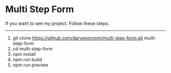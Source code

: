 # Multi Step Form

If you want to see my project.
Follow these steps.

---

1. git clone https://github.com/darvenommm/multi-step-form.git multi-step-form
2. cd multi-step-form
3. npm install
4. npm run build
5. npm run preview
